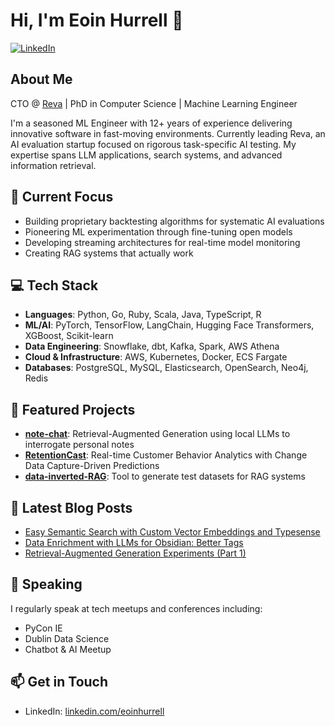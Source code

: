 # Hi, I'm Eoin Hurrell 👋

[![LinkedIn](https://img.shields.io/badge/LinkedIn-eoinhurrell-blue?style=flat-square&logo=linkedin)](https://linkedin.com/in/eoinhurrell)

## About Me
CTO @ [Reva](https://tryreva.com) | PhD in Computer Science | Machine Learning Engineer

I'm a seasoned ML Engineer with 12+ years of experience delivering innovative software in fast-moving environments. Currently leading Reva, an AI evaluation startup focused on rigorous task-specific AI testing. My expertise spans LLM applications, search systems, and advanced information retrieval.

## 🔭 Current Focus
- Building proprietary backtesting algorithms for systematic AI evaluations
- Pioneering ML experimentation through fine-tuning open models
- Developing streaming architectures for real-time model monitoring
- Creating RAG systems that actually work

## 💻 Tech Stack
- **Languages**: Python, Go, Ruby, Scala, Java, TypeScript, R
- **ML/AI**: PyTorch, TensorFlow, LangChain, Hugging Face Transformers, XGBoost, Scikit-learn
- **Data Engineering**: Snowflake, dbt, Kafka, Spark, AWS Athena
- **Cloud & Infrastructure**: AWS, Kubernetes, Docker, ECS Fargate
- **Databases**: PostgreSQL, MySQL, Elasticsearch, OpenSearch, Neo4j, Redis

## 🚀 Featured Projects
- **[note-chat](https://github.com/eoinhurrell/note-chat)**: Retrieval-Augmented Generation using local LLMs to interrogate personal notes
- **[RetentionCast](https://github.com/eoinhurrell/RetentionCast)**: Real-time Customer Behavior Analytics with Change Data Capture-Driven Predictions
- **[data-inverted-RAG](https://github.com/eoinhurrell/data-inverted-RAG)**: Tool to generate test datasets for RAG systems

## 📝 Latest Blog Posts
<!-- BLOGPOSTS:START -->
- [Easy Semantic Search with Custom Vector Embeddings and Typesense](https://www.eoinhurrell.com/posts/20240603-easy-semantic-search-typsesense/)
- [Data Enrichment with LLMs for Obsidian: Better Tags](https://www.eoinhurrell.com/posts/20240425-data-enrichment-llm-tags/)
- [Retrieval-Augmented Generation Experiments (Part 1)](https://www.eoinhurrell.com/posts/20240214-rag-blog-part-1-how/)
<!-- BLOGPOSTS:END -->

## 🎤 Speaking
I regularly speak at tech meetups and conferences including:
- PyCon IE
- Dublin Data Science
- Chatbot & AI Meetup

## 📫 Get in Touch
- LinkedIn: [linkedin.com/eoinhurrell](https://linkedin.com/in/eoinhurrell)


<!--
**eoinhurrell/eoinhurrell** is a ✨ _special_ ✨ repository because its `README.md` (this file) appears on your GitHub profile.

## 📚 Projects
Here are some ideas to get you started:

- 🔭 I’m currently working on ...
- 🌱 I’m currently learning ...
- 👯 I’m looking to collaborate on ...
- 🤔 I’m looking for help with ...
- 💬 Ask me about ...
- 📫 How to reach me: ...
- 😄 Pronouns: ...
- ⚡ Fun fact: ...
-->

